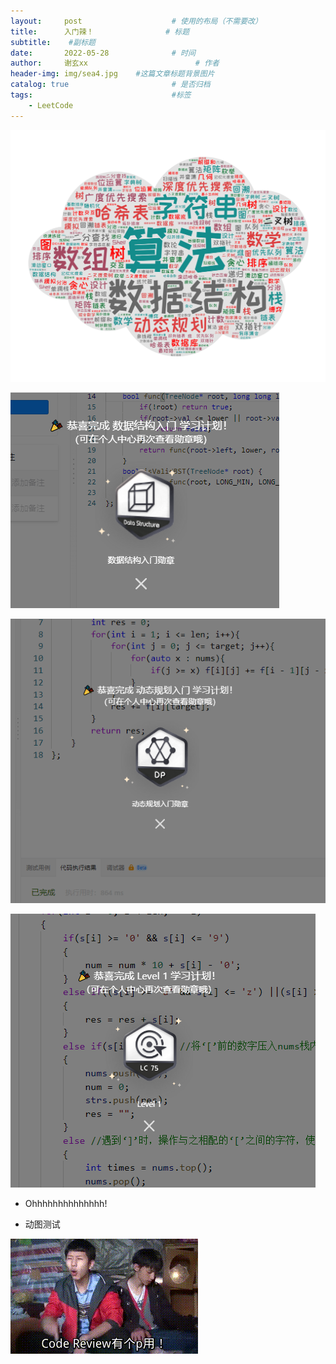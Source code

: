 ```yaml
---
layout:     post   				    # 使用的布局（不需要改）
title:      入门辣！				# 标题 
subtitle:    #副标题
date:       2022-05-28 				# 时间
author:     谢玄xx 						# 作者
header-img: img/sea4.jpg 	#这篇文章标题背景图片
catalog: true 						# 是否归档
tags:								#标签
    - LeetCode
---
```


![](https://raw.githubusercontent.com/xie96808/xie96808.github.io/master/img/algorithm.png)

![](https://raw.githubusercontent.com/xie96808/xie96808.github.io/master/img/rumen.PNG)

![](https://raw.githubusercontent.com/xie96808/xie96808.github.io/master/img/dp_first.PNG)

![](https://raw.githubusercontent.com/xie96808/xie96808.github.io/master/img/level1.PNG)


* Ohhhhhhhhhhhhhh! 

* 动图测试

![](https://raw.githubusercontent.com/xie96808/xie96808.github.io/master/img/codereview.gif)
